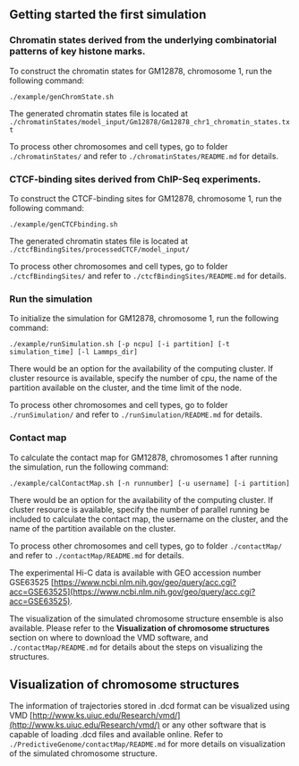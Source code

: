 
## Getting started the first simulation  

### Chromatin states derived from the underlying combinatorial patterns of key histone marks.  
To construct the chromatin states for GM12878, chromosome 1, run the following command:  
```
./example/genChromState.sh
```
The generated chromatin states file is located at `./chromatinStates/model_input/Gm12878/Gm12878_chr1_chromatin_states.txt`  

To process other chromosomes and cell types, go to folder `./chromatinStates/` and refer to `./chromatinStates/README.md` for details.  

### CTCF-binding sites derived from ChIP-Seq experiments.
To construct the CTCF-binding sites for GM12878, chromosome 1, run the following command:
```
./example/genCTCFbinding.sh
```
The generated chromatin states file is located at `./ctcfBindingSites/processedCTCF/model_input/`  

To process other chromosomes and cell types, go to folder `./ctcfBindingSites/` and refer to `./ctcfBindingSites/README.md` for details.  

### Run the simulation
To initialize the simulation for GM12878, chromosome 1, run the following command:  
```
./example/runSimulation.sh [-p ncpu] [-i partition] [-t simulation_time] [-l Lammps_dir]
```
There would be an option for the availability of the computing cluster. If cluster resource is available, specify the number of cpu, the name of the partition available on the cluster, and the time limit of the node.  

To process other chromosomes and cell types, go to folder `./runSimulation/` and refer to `./runSimulation/README.md` for details.  

### Contact map
To calculate the contact map for GM12878, chromosomes 1 after running the simulation, run the following command:
```
./example/calContactMap.sh [-n runnumber] [-u username] [-i partition]
```
There would be an option for the availability of the computing cluster. If cluster resource is available, specify the number of parallel running be included to calculate the contact map, the username on the cluster, and the name of the partition available on the cluster.  

To process other chromosomes and cell types, go to folder `./contactMap/` and refer to `./contactMap/README.md` for details.  

The experimental Hi-C data is available with GEO accession number GSE63525 [https://www.ncbi.nlm.nih.gov/geo/query/acc.cgi?acc=GSE63525](https://www.ncbi.nlm.nih.gov/geo/query/acc.cgi?acc=GSE63525).  

The visualization of the simulated chromosome structure ensemble is also available. Please refer to the **Visualization of chromosome structures** section on where to download the VMD software, and `./contactMap/README.md` for details about the steps on visualizing the structures.  


## Visualization of chromosome structures  
The information of trajectories stored in .dcd format can be visualized using VMD [http://www.ks.uiuc.edu/Research/vmd/](http://www.ks.uiuc.edu/Research/vmd/) or any other software that is capable of loading .dcd files and available online. Refer to `./PredictiveGenome/contactMap/README.md` for more details on visualization of the simulated chromosome structure.
